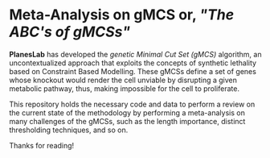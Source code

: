 # Meta-Analysis on gMCS or, *"The ABC's of gMCSs"*
**PlanesLab** has developed the *genetic Minimal Cut Set (gMCS)* algorithm, an uncontextualized approach that exploits the concepts of synthetic lethality based on Constraint Based Modelling. These gMCSs define a set of genes whose knockout would render the cell unviable by disrupting a given metabolic pathway, thus, making impossible for the cell to proliferate. 

This repository holds the necessary code and data to perform a review on the current state of the methodology by performing a meta-analysis on many challenges of the gMCSs, such as the length importance, distinct thresholding techniques, and so on.

Thanks for reading!
